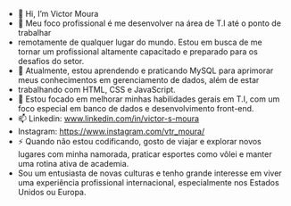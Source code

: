 - 👋 Hi, I’m Victor Moura
- 👀 Meu foco profissional é me desenvolver na área de T.I até o ponto de trabalhar
- remotamente de qualquer lugar do mundo. Estou em busca de me tornar um profissional altamente capacitado e preparado para os desafios do setor.
- 🌱 Atualmente, estou aprendendo e praticando MySQL para aprimorar meus conhecimentos em gerenciamento de dados, além de estar
- trabalhando com HTML, CSS e JavaScript.
- 💞️ Estou focado em melhorar minhas habilidades gerais em T.I, com um foco especial em banco de dados e desenvolvimento front-end.
- 📫 Linkedin: www.linkedin.com/in/victor-s-moura
- Instagram: https://www.instagram.com/vtr_moura/
- ⚡ Quando não estou codificando, gosto de viajar e explorar novos lugares com minha namorada, praticar esportes como vôlei e manter uma rotina ativa de academia.
- Sou um entusiasta de novas culturas e tenho grande interesse em viver uma experiência profissional internacional, especialmente nos Estados Unidos ou Europa.


